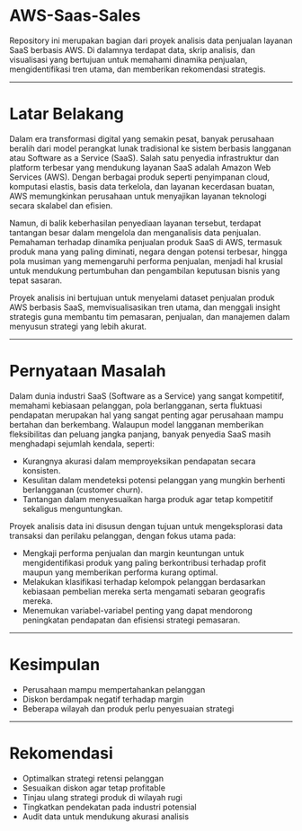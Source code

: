 # AWS-Saas-Sales
Repository ini merupakan bagian dari proyek analisis data penjualan layanan SaaS berbasis AWS. Di dalamnya terdapat data, skrip analisis, dan visualisasi yang bertujuan untuk memahami dinamika penjualan, mengidentifikasi tren utama, dan memberikan rekomendasi strategis.

---

# Latar Belakang

Dalam era transformasi digital yang semakin pesat, banyak perusahaan beralih dari model perangkat lunak tradisional ke sistem berbasis langganan atau Software as a Service (SaaS). Salah satu penyedia infrastruktur dan platform terbesar yang mendukung layanan SaaS adalah Amazon Web Services (AWS). Dengan berbagai produk seperti penyimpanan cloud, komputasi elastis, basis data terkelola, dan layanan kecerdasan buatan, AWS memungkinkan perusahaan untuk menyajikan layanan teknologi secara skalabel dan efisien.

Namun, di balik keberhasilan penyediaan layanan tersebut, terdapat tantangan besar dalam mengelola dan menganalisis data penjualan. Pemahaman terhadap dinamika penjualan produk SaaS di AWS, termasuk produk mana yang paling diminati, negara dengan potensi terbesar, hingga pola musiman yang memengaruhi performa penjualan, menjadi hal krusial untuk mendukung pertumbuhan dan pengambilan keputusan bisnis yang tepat sasaran.

Proyek analisis ini bertujuan untuk menyelami dataset penjualan produk AWS berbasis SaaS, memvisualisasikan tren utama, dan menggali insight strategis guna membantu tim pemasaran, penjualan, dan manajemen dalam menyusun strategi yang lebih akurat.

---

# Pernyataan Masalah

Dalam dunia industri SaaS (Software as a Service) yang sangat kompetitif, memahami kebiasaan pelanggan, pola berlangganan, serta fluktuasi pendapatan merupakan hal yang sangat penting agar perusahaan mampu bertahan dan berkembang. Walaupun model langganan memberikan fleksibilitas dan peluang jangka panjang, banyak penyedia SaaS masih menghadapi sejumlah kendala, seperti:

- Kurangnya akurasi dalam memproyeksikan pendapatan secara konsisten.
- Kesulitan dalam mendeteksi potensi pelanggan yang mungkin berhenti berlangganan (customer churn).
- Tantangan dalam menyesuaikan harga produk agar tetap kompetitif sekaligus menguntungkan.

Proyek analisis data ini disusun dengan tujuan untuk mengeksplorasi data transaksi dan perilaku pelanggan, dengan fokus utama pada:

- Mengkaji performa penjualan dan margin keuntungan untuk mengidentifikasi produk yang paling berkontribusi terhadap profit maupun yang memberikan performa kurang optimal.
- Melakukan klasifikasi terhadap kelompok pelanggan berdasarkan kebiasaan pembelian mereka serta mengamati sebaran geografis mereka.
- Menemukan variabel-variabel penting yang dapat mendorong peningkatan pendapatan dan efisiensi strategi pemasaran.

---

# Kesimpulan

- Perusahaan mampu mempertahankan pelanggan
- Diskon berdampak negatif terhadap margin
- Beberapa wilayah dan produk perlu penyesuaian strategi

---

# Rekomendasi

- Optimalkan strategi retensi pelanggan
- Sesuaikan diskon agar tetap profitable
- Tinjau ulang strategi produk di wilayah rugi
- Tingkatkan pendekatan pada industri potensial
- Audit data untuk mendukung akurasi analisis
